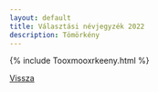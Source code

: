 ```yaml
---
layout: default
title: Választási névjegyzék 2022
description: Tömörkény
---
```


{% include Tooxmooxrkeeny.html %}

[Vissza](./)